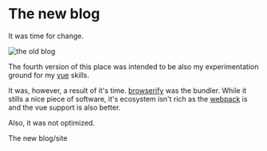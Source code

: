 # The new blog

It was time for change.

![the old blog](/post-pics/0019-the-new-blog/old.png)

The fourth version of this place was intended to be also my experimentation 
ground for my [vue](https://vuejs.org/) skills.

It was, however, a result of it's time. [browserify](http://browserify.org/) was
the bundler. While it stills a nice piece of software, it's ecosystem isn't rich
as the [webpack](https://webpack.js.org/) is and the vue support is also better.

Also, it was not optimized.

The new blog/site 